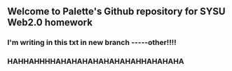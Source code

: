## Welcome to Palette's Github repository for SYSU Web2.0 homework

### I'm writing in this txt in new branch -----other!!!!


### HAHHAHHHHAHAHAHAHAHAHAHAHHAHAHAHA
